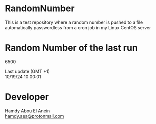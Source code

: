 # RandomNumber    
This is a test repository where a random number is pushed to a file automatically passwordless from a cron job in my Linux CentOS server    
# Random Number of the last run   
6500
      
Last update (GMT +1)    
10/19/24 10:00:01
# Developer    
Hamdy Abou El Anein   
hamdy.aea@protonmail.com
